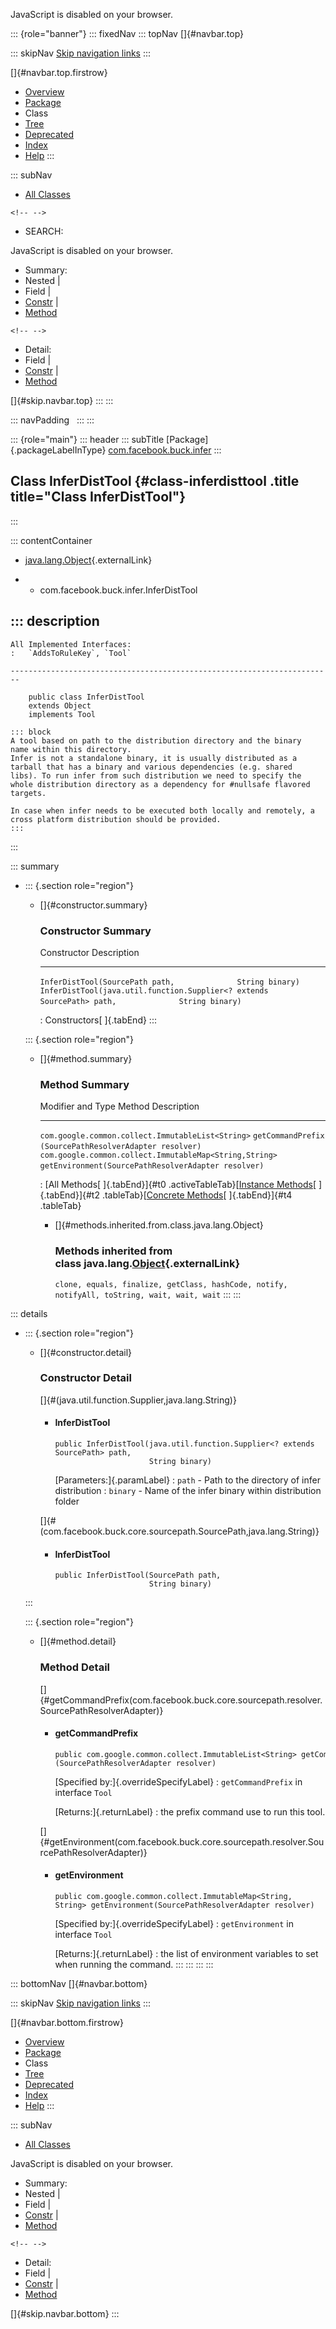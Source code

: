 <div>

JavaScript is disabled on your browser.

</div>

::: {role="banner"}
::: fixedNav
::: topNav
[]{#navbar.top}

::: skipNav
[Skip navigation links](#skip.navbar.top "Skip navigation links")
:::

[]{#navbar.top.firstrow}

-   [Overview](../../../../index.html)
-   [Package](package-summary.html)
-   Class
-   [Tree](package-tree.html)
-   [Deprecated](../../../../deprecated-list.html)
-   [Index](../../../../index-all.html)
-   [Help](../../../../help-doc.html)
:::

::: subNav
-   [All Classes](../../../../allclasses.html)

```{=html}
<!-- -->
```
-   SEARCH:

<div>

<div>

JavaScript is disabled on your browser.

</div>

</div>

<div>

-   Summary: 
-   Nested \| 
-   Field \| 
-   [Constr](#constructor.summary) \| 
-   [Method](#method.summary)

```{=html}
<!-- -->
```
-   Detail: 
-   Field \| 
-   [Constr](#constructor.detail) \| 
-   [Method](#method.detail)

</div>

[]{#skip.navbar.top}
:::
:::

::: navPadding
 
:::
:::

::: {role="main"}
::: header
::: subTitle
[Package]{.packageLabelInType} [com.facebook.buck.infer](package-summary.html)
:::

## Class InferDistTool {#class-inferdisttool .title title="Class InferDistTool"}
:::

::: contentContainer
-   [java.lang.Object](http://docs.oracle.com/javase/7/docs/api/java/lang/Object.html?is-external=true "class or interface in java.lang"){.externalLink}

-   -   com.facebook.buck.infer.InferDistTool

::: description
-   

    All Implemented Interfaces:
    :   `AddsToRuleKey`, `Tool`

    ------------------------------------------------------------------------

        public class InferDistTool
        extends Object
        implements Tool

    ::: block
    A tool based on path to the distribution directory and the binary
    name within this directory.
    Infer is not a standalone binary, it is usually distributed as a
    tarball that has a binary and various dependencies (e.g. shared
    libs). To run infer from such distribution we need to specify the
    whole distribution directory as a dependency for #nullsafe flavored
    targets.

    In case when infer needs to be executed both locally and remotely, a
    cross platform distribution should be provided.
    :::
:::

::: summary
-   ::: {.section role="region"}
    -   []{#constructor.summary}

        ### Constructor Summary

          Constructor                                                                                           Description
          ----------------------------------------------------------------------------------------------------- -------------
          `InferDistTool​(SourcePath path,              String binary)`                                           
          `InferDistTool​(java.util.function.Supplier<? extends SourcePath> path,              String binary)`    

          : Constructors[ ]{.tabEnd}
    :::

    ::: {.section role="region"}
    -   []{#method.summary}

        ### Method Summary

          Modifier and Type                                         Method                                                   Description
          --------------------------------------------------------- -------------------------------------------------------- -------------
          `com.google.common.collect.ImmutableList<String>`         `getCommandPrefix​(SourcePathResolverAdapter resolver)`    
          `com.google.common.collect.ImmutableMap<String,​String>`   `getEnvironment​(SourcePathResolverAdapter resolver)`      

          : [All Methods[ ]{.tabEnd}]{#t0 .activeTableTab}[[Instance
          Methods](javascript:show(2);)[ ]{.tabEnd}]{#t2
          .tableTab}[[Concrete
          Methods](javascript:show(8);)[ ]{.tabEnd}]{#t4 .tableTab}

        -   []{#methods.inherited.from.class.java.lang.Object}

            ### Methods inherited from class java.lang.[Object](http://docs.oracle.com/javase/7/docs/api/java/lang/Object.html?is-external=true "class or interface in java.lang"){.externalLink}

            `clone, equals, finalize, getClass, hashCode, notify, notifyAll, toString, wait, wait, wait`
    :::
:::

::: details
-   ::: {.section role="region"}
    -   []{#constructor.detail}

        ### Constructor Detail

        []{#<init>(java.util.function.Supplier,java.lang.String)}

        -   #### InferDistTool

                public InferDistTool​(java.util.function.Supplier<? extends SourcePath> path,
                                     String binary)

            [Parameters:]{.paramLabel}
            :   `path` - Path to the directory of infer distribution
            :   `binary` - Name of the infer binary within distribution
                folder

        []{#<init>(com.facebook.buck.core.sourcepath.SourcePath,java.lang.String)}

        -   #### InferDistTool

                public InferDistTool​(SourcePath path,
                                     String binary)
    :::

    ::: {.section role="region"}
    -   []{#method.detail}

        ### Method Detail

        []{#getCommandPrefix(com.facebook.buck.core.sourcepath.resolver.SourcePathResolverAdapter)}

        -   #### getCommandPrefix

            ``` methodSignature
            public com.google.common.collect.ImmutableList<String> getCommandPrefix​(SourcePathResolverAdapter resolver)
            ```

            [Specified by:]{.overrideSpecifyLabel}
            :   `getCommandPrefix` in interface `Tool`

            [Returns:]{.returnLabel}
            :   the prefix command use to run this tool.

        []{#getEnvironment(com.facebook.buck.core.sourcepath.resolver.SourcePathResolverAdapter)}

        -   #### getEnvironment

            ``` methodSignature
            public com.google.common.collect.ImmutableMap<String,​String> getEnvironment​(SourcePathResolverAdapter resolver)
            ```

            [Specified by:]{.overrideSpecifyLabel}
            :   `getEnvironment` in interface `Tool`

            [Returns:]{.returnLabel}
            :   the list of environment variables to set when running
                the command.
    :::
:::
:::
:::

::: bottomNav
[]{#navbar.bottom}

::: skipNav
[Skip navigation links](#skip.navbar.bottom "Skip navigation links")
:::

[]{#navbar.bottom.firstrow}

-   [Overview](../../../../index.html)
-   [Package](package-summary.html)
-   Class
-   [Tree](package-tree.html)
-   [Deprecated](../../../../deprecated-list.html)
-   [Index](../../../../index-all.html)
-   [Help](../../../../help-doc.html)
:::

::: subNav
-   [All Classes](../../../../allclasses.html)

<div>

<div>

JavaScript is disabled on your browser.

</div>

</div>

<div>

-   Summary: 
-   Nested \| 
-   Field \| 
-   [Constr](#constructor.summary) \| 
-   [Method](#method.summary)

```{=html}
<!-- -->
```
-   Detail: 
-   Field \| 
-   [Constr](#constructor.detail) \| 
-   [Method](#method.detail)

</div>

[]{#skip.navbar.bottom}
:::
